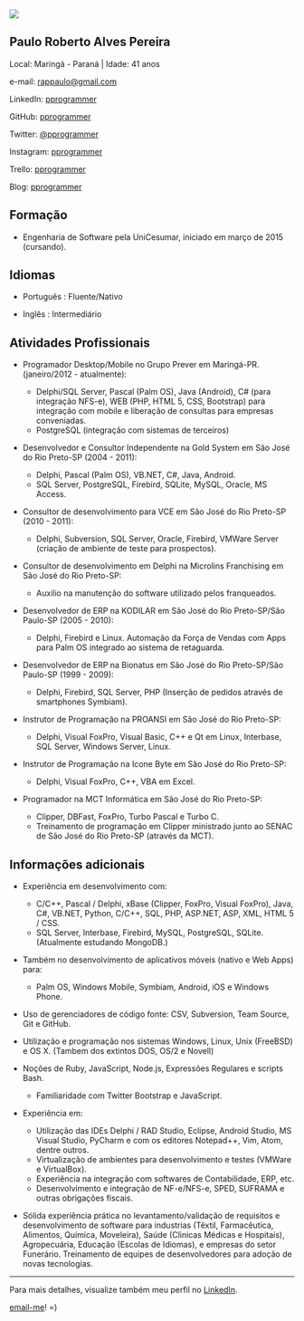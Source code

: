 <img src="http://m.c.lnkd.licdn.com/mpr/mpr/shrinknp_200_200/p/1/000/27b/189/0769e3d.jpg" />

## Paulo Roberto Alves Pereira

Local: Maringá - Paraná | Idade: 41 anos

e-mail: [rappaulo@gmail.com](rappaulo@gmail.com)

LinkedIn: [pprogrammer](http://www.linkedin.com/in/pprogrammer "pprogrammer no LinkedIn")

GitHub: [pprogrammer](https://github.com/pprogrammer "pprogrammer no GitHub")

Twitter: [@pprogrammer](http://twitter.com/pprogrammer "pprogrammer no Twitter")

Instagram: [pprogrammer](http://instagram.com/pprogrammer "pprogrammer no Instagram")

Trello: [pprogrammer](https://trello.com/pprogrammer)

Blog: [pprogrammer](http://www.pprogrammer.com.br/blog "Meu blog pessoal")




## Formação
* Engenharia de Software pela UniCesumar, iniciado em março de 2015 (cursando).


## Idiomas
*  Português : Fluente/Nativo

*  Inglês : Intermediário


## Atividades Profissionais
*  Programador Desktop/Mobile no Grupo Prever em Maringá-PR. (janeiro/2012 - atualmente):
	- Delphi/SQL Server, Pascal (Palm OS), Java (Android), C# (para integração NFS-e), WEB (PHP, HTML 5, CSS, Bootstrap) para integração com mobile e liberação de consultas para empresas conveniadas.
	- PostgreSQL (integração com sistemas de terceiros)



*  Desenvolvedor e Consultor Independente na Gold System em São José do Rio Preto-SP (2004 - 2011):
	- Delphi, Pascal (Palm OS), VB.NET, C#, Java, Android.
	- SQL Server, PostgreSQL, Firebird, SQLite, MySQL, Oracle, MS Access.



*  Consultor de desenvolvimento para VCE em São José do Rio Preto-SP (2010 - 2011):
	- Delphi, Subversion, SQL Server, Oracle, Firebird, VMWare Server (criação de ambiente de teste para prospectos).



*  Consultor de desenvolvimento em Delphi na Microlins Franchising em São José do Rio Preto-SP:
	- Auxilio na manutenção do software utilizado pelos franqueados.



*  Desenvolvedor de ERP na KODILAR em São José do Rio Preto-SP/São Paulo-SP (2005 - 2010):
	- Delphi, Firebird e Linux. Automação da Força de Vendas com Apps para Palm OS integrado ao sistema de retaguarda.



*  Desenvolvedor de ERP na Bionatus em São José do Rio Preto-SP/São Paulo-SP (1999 - 2009):
	- Delphi, Firebird, SQL Server, PHP (Inserção de pedidos através de smartphones Symbiam).



*  Instrutor de Programação na PROANSI em São José do Rio Preto-SP:
	- Delphi, Visual FoxPro, Visual Basic, C++ e Qt em Linux,  Interbase, SQL Server, Windows Server, Linux.



*  Instrutor de Programação na Icone Byte em São José do Rio Preto-SP:
	- Delphi, Visual FoxPro, C++, VBA em Excel.



*  Programador na MCT Informática em São José do Rio Preto-SP:
	- Clipper, DBFast, FoxPro, Turbo Pascal e Turbo C.
	- Treinamento de programação em Clipper ministrado junto ao SENAC de São José do Rio Preto-SP (através da MCT).


## Informações adicionais
*  Experiência em desenvolvimento com:
	- C/C++, Pascal / Delphi, xBase (Clipper, FoxPro, Visual FoxPro), Java, C#, VB.NET, Python, C/C++, SQL, PHP, ASP.NET, ASP, XML, HTML 5 / CSS.
	- SQL Server, Interbase, Firebird, MySQL, PostgreSQL, SQLite. (Atualmente estudando MongoDB.)


*  Também no desenvolvimento de aplicativos móveis (nativo e Web Apps)
para:
	- Palm OS, Windows Mobile, Symbiam, Android, iOS e  Windows Phone.



*  Uso de gerenciadores de código fonte: CSV, Subversion, Team Source, Git e GitHub.



*  Utilização e programação nos sistemas Windows, Linux, Unix (FreeBSD) e OS X. (Tambem dos extintos DOS, OS/2 e Novell)



*  Noções de Ruby, JavaScript, Node.js, Expressões Regulares e scripts Bash.
	- Familiaridade com Twitter Bootstrap e JavaScript.



*  Experiência em:
	- Utilização das IDEs Delphi / RAD Studio, Eclipse, Android Studio, MS Visual Studio, PyCharm e com os editores Notepad++, Vim, Atom, dentre outros.
	- Virtualização de ambientes para desenvolvimento e testes (VMWare e VirtualBox).
	- Experiência na integração com softwares de Contabilidade, ERP, etc.
	- Desenvolvimento e integração de NF-e/NFS-e, SPED, SUFRAMA e outras obrigações fiscais.



*  Sólida experiência prática no levantamento/validação de requisitos e desenvolvimento de software para industrias (Têxtil, Farmacêutica, Alimentos, Química, Moveleira), Saúde (Clinicas Médicas e Hospitais), Agropecuária, Educação (Escolas de Idiomas), e empresas do setor Funerário. Treinamento de equipes de desenvolvedores para adoção de novas tecnologias.


---


Para mais detalhes, visualize também meu perfil no [LinkedIn](http://www.linkedin.com/in/pprogrammer "Paulo no LinkedIn").


[email-me](https://mail.google.com/mail/u/0/?view=cm&fs=1&tf=1&to=rappaulo@gmail.com "Enviar email")!    =)

